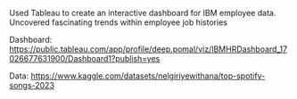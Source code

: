 Used Tableau to create an interactive dashboard for IBM employee data. Uncovered fascinating trends within employee job histories

Dashboard: https://public.tableau.com/app/profile/deep.pomal/viz/IBMHRDashboard_17026677631900/Dashboard1?publish=yes

Data: https://www.kaggle.com/datasets/nelgiriyewithana/top-spotify-songs-2023
